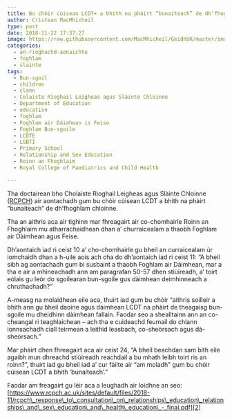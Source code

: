 ```yaml
---
title: Bu chòir cùisean LCDT+ a bhith na phàirt “bunaiteach” de dh’fhoghlam chloinne
author: Crìstean MacMhìcheil
type: post
date: 2018-11-22 17:37:27
image: https://raw.githubusercontent.com/MacMhicheil/GeidhUK/master/images/.jpg
categories:
  - an-rioghachd-aonaichte
  - foghlam
  - slainte
tags:
  - Bun-sgoil
  - children
  - clann
  - Colaiste Rìoghail Leigheas agus Slàinte Chloinne
  - Department of Education
  - education
  - foghlam
  - Foghlam air Dàimhean is Feise
  - Foghlam Bun-sgoile
  - LCDTE
  - LGBTI
  - Primary School
  - Relationship and Sex Education
  - Roinn an Fhoghlaim
  - Royal College of Paediatrics and Child Health

---
```

Tha doctairean bho Cholaiste Rìoghail Leigheas agus Slàinte Chloinne ([RCPCH][1]) air aontachadh gum bu chòir cùisean LCDT a bhith na phàirt &#8220;bunaiteach&#8221; de dh&#8217;fhoghlam chloinne.

<!--more-->

Tha an aithris aca air tighinn mar fhreagairt air co-chomhairle Roinn an Fhoghlaim mu atharrachaidhean dhan a&#8217; churraicealam a thaobh Foghlam air Dàimhean agus Feise.

Dh&#8217;aontaich iad ri ceist 10 a&#8217; cho-chomhairle gu bheil an curraicealam ùr iomchaidh dhan a h-uile aois ach cha do dh&#8217;aontaich iad ri ceist 11: &#8220;A bheil sibh ag aontachadh gum bi susbaint a thaobh Foghlam air Dàimhean, mar a tha e air a mhìneachadh ann am paragrafan 50-57 dhen stiùireadh, a&#8217; toirt eòlais gu leòr do sgoilearan bun-sgoile gus dàimhean deimhinneach a chruthachadh?&#8221;

A-measg na molaidhean eile aca, thuirt iad gum bu chòir &#8220;aithris soilleir a bhith ann gu bheil daoine agus dàimhean LCDT na phàirt de theagaisg bun-sgoile mu dheidhinn dàimhean fallain. Faodar seo a shealltainn ann an co-cheangal ri teaghlaichean &#8211; ach tha e cuideachd feumail do chlann ionnsachadh ciall teirmean a leithid leasbach, co-sheòrsach agus dà-sheòrsach.&#8221;

Mar phàirt dhen fhreagairt aca air ceist 24, &#8220;A bheil beachdan sam bith eile agaibh mun dhreachd stiùireadh reachdail a bu mhath leibh toirt ris an roinn?&#8221;, thuirt iad gu bheil iad a&#8217; cur fàilte air &#8220;am moladh&#8221; gum bu chòir cùisean LCDT a bhith &#8216;bunaiteach&#8217;.&#8221;

Faodar am freagairt gu lèir aca a leughadh air loidhne an seo: [https://www.rcpch.ac.uk/sites/default/files/2018-11/rcpch\_response\_to\_consultation\_on\_relationships\_education\_relationships\_and\_sex\_education\_and\_health\_education\_-_final.pdf][2]

 [1]: https://www.rcpch.ac.uk/
 [2]: https://www.rcpch.ac.uk/sites/default/files/2018-11/rcpch_response_to_consultation_on_relationships_education_relationships_and_sex_education_and_health_education_-_final.pdf
